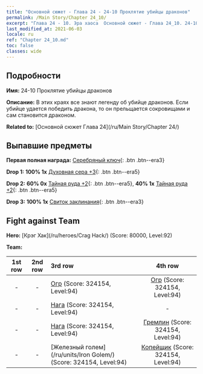 ```yaml
---
title: "Основной сюжет - Глава 24 - 24-10 Проклятие убийцы драконов"
permalink: /Main Story/Chapter 24_10/
excerpt: "Глава 24 - 10. Эра хаоса  Основной сюжет - Глава 24_10. 24-10 Проклятие убийцы драконов"
last_modified_at: 2021-06-03
locale: ru
ref: "Chapter 24_10.md"
toc: false
classes: wide
---
```


## Подробности

 **Имя:** 24-10 Проклятие убийцы драконов

 **Описание:** В этих краях все знают легенду об убийце драконов. Если убийце удается победить дракона, то он прельщается сокровищами и сам становится драконом.

 **Related to:** [Основной сюжет Глава 24](/ru/Main Story/Chapter 24/)

## Выпавшие предметы

 **Первая полная награда:** [Серебряный ключ](/ItemsRU/con_693/){: .btn .btn--era3}

 **Drop 1:** **100% 1x** [Духовная сера +3](/ItemsRU/mat_85/){: .btn .btn--era5}

 **Drop 2:** **60% 0x** [Тайная руда +2](/ItemsRU/mat_75/){: .btn .btn--era5}, **40% 1x** [Тайная руда +2](/ItemsRU/mat_75/){: .btn .btn--era5}

 **Drop 3:** **100% 1x** [Свиток заклинания](/ItemsRU/con_694/){: .btn .btn--era3}


## Fight against Team
 **Hero:** [Крэг Хак](/ru/heroes/Crag Hack/) (Score: 80000, Level:92)

 **Team:**


  | 1st row | 2nd row | 3rd row | 4th row |
  |:----:|:----:|:----|:----:|
  | - | - | [Огр](/ru/units/Ogre/) (Score: 324154, Level:94)  | [Огр](/ru/units/Ogre/) (Score: 324154, Level:94)  |
  | - | - | [Нага](/ru/units/Naga/) (Score: 324154, Level:94)  | - |
  | - | - | [Нага](/ru/units/Naga/) (Score: 324154, Level:94)  | [Гремлин](/ru/units/Gremlin/) (Score: 324154, Level:94)  |
  | - | - | [Железный голем](/ru/units/Iron Golem/) (Score: 324154, Level:94)  | [Копейщик](/ru/units/Pikeman/) (Score: 324154, Level:94)  |


